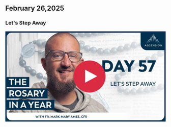 ## February 26,2025

### Let's Step Away

[![Let's Step Away](https://raw.githubusercontent.com/linusjf/RIAY/main/February/jpgs/Day057.jpg)](https://youtu.be/8AN6TrNBuUs "Let's Step Away")
